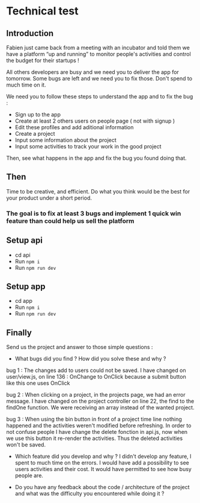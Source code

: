 # Technical test

## Introduction

Fabien just came back from a meeting with an incubator and told them we have a platform “up and running” to monitor people's activities and control the budget for their startups !

All others developers are busy and we need you to deliver the app for tomorrow.
Some bugs are left and we need you to fix those. Don't spend to much time on it.

We need you to follow these steps to understand the app and to fix the bug : 
 - Sign up to the app
 - Create at least 2 others users on people page ( not with signup ) 
 - Edit these profiles and add aditional information 
 - Create a project
 - Input some information about the project
 - Input some activities to track your work in the good project
  
Then, see what happens in the app and fix the bug you found doing that.

## Then
Time to be creative, and efficient. Do what you think would be the best for your product under a short period.

### The goal is to fix at least 3 bugs and implement 1 quick win feature than could help us sell the platform

## Setup api

- cd api
- Run `npm i`
- Run `npm run dev`

## Setup app

- cd app
- Run `npm i`
- Run `npm run dev`

## Finally

Send us the project and answer to those simple questions : 
- What bugs did you find ? How did you solve these and why ? 

bug 1 :
    The changes add to users could not be saved. I have changed on user/view.js, on line 136  : OnChange to OnClick because a submit button like this one uses OnClick

bug 2 :
    When clicking on a project, in the projects page, we had an error message. I have changed on the project controller on line 22, the find to the findOne function. We were receiving an array instead of the wanted project.

bug 3 :
    When using the bin button in front of a project time line nothing happened and the activities weren't modified before refreshing. In order to not confuse people I have change the delete fonction in api.js, now when we use this button it re-render the activities. Thus the deleted activities won't be saved.

- Which feature did you develop and why ? 
    I didn't develop any feature, I spent to much time on the errors.
    I would have add a possibility to see users activities and their cost.
    It would have permitted to see how busy people are.

- Do you have any feedback about the code / architecture of the project and what was the difficulty you encountered while doing it ? 


